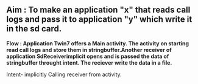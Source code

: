 ## Aim : To make an application "x" that reads call logs and pass it to  application "y" which write it in the sd card.
__Flow : Application Twin7 offers a Main activity. The activity on starting read call logs and store them in stringbuffer.Another receiver of application SdReceiverimplicit opens and is passed the data of stringbuffer throught intent. The reciever write the data in a file.__

Intent- implicitly Calling receiver from activity.
